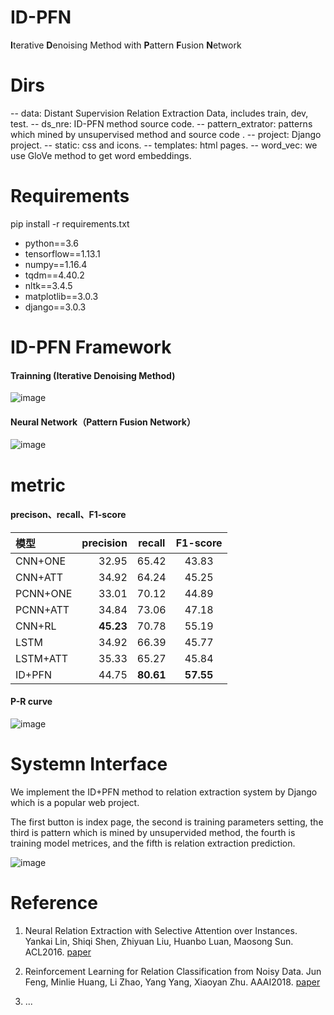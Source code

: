 # ID-PFN
**I**terative **D**enoising Method with **P**attern **F**usion **N**etwork

# Dirs
-- data: Distant Supervision Relation Extraction Data, includes train, dev, test.
-- ds_nre: ID-PFN method source code.
-- pattern_extrator: patterns which mined by unsupervised method and source code .
-- project: Django project.
-- static: css and icons.
-- templates: html pages.
-- word_vec: we use GloVe method to get word embeddings.

# Requirements
pip install -r requirements.txt

* python==3.6
* tensorflow==1.13.1
* numpy==1.16.4
* tqdm==4.40.2
* nltk==3.4.5
* matplotlib==3.0.3
* django==3.0.3


# ID-PFN Framework
####  Trainning (**I**terative **D**enoising Method)

![image](https://user-images.githubusercontent.com/42259606/112608089-df51a900-8e54-11eb-9657-e47f162dc316.png)

#### Neural Network（**P**attern **F**usion **N**etwork）

![image](https://user-images.githubusercontent.com/42259606/112608111-e5e02080-8e54-11eb-8475-bfd23360b722.png)


# metric
#### precison、recall、F1-score

| 模型 | precision | recall | F1-score |
| :-----| ----: | :----: | :----: |
| CNN+ONE | 32.95 | 65.42 | 43.83 |
| CNN+ATT | 34.92 | 64.24 | 45.25 |
| PCNN+ONE | 33.01 | 70.12 | 44.89 |
| PCNN+ATT | 34.84 | 73.06 | 47.18 |
| CNN+RL | **45.23** | 70.78 | 55.19 |
| LSTM | 34.92 | 66.39 | 45.77 |
| LSTM+ATT | 35.33 | 65.27 | 45.84 |
| ID+PFN | 44.75 | **80.61** | **57.55** |

#### P-R curve

![image](https://user-images.githubusercontent.com/42259606/111864113-18dc6d00-899a-11eb-8c6b-da3866e23c58.png)


# Systemn Interface
We implement the ID+PFN method to relation extraction system by Django which is a popular web project. 

The first button is index page, the second is training parameters setting, the third is pattern which is mined by unsupervided method, the fourth is training model metrices, and the fifth is relation extraction prediction.

![image](https://user-images.githubusercontent.com/42259606/113532232-7230d700-95fd-11eb-8016-8af738503c37.png)


# Reference
1. Neural Relation Extraction with Selective Attention over Instances. Yankai Lin, Shiqi Shen, Zhiyuan Liu, Huanbo Luan, Maosong Sun. ACL2016. [paper](http://www.aclweb.org/anthology/P16-1200)

2. Reinforcement Learning for Relation Classification from Noisy Data. Jun Feng, Minlie Huang, Li Zhao, Yang Yang, Xiaoyan Zhu. AAAI2018. [paper](https://tianjun.me/static/essay_resources/RelationExtraction/Paper/AAAI2018Denoising.pdf)

3. ...
